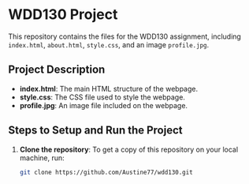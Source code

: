 # WDD130 Project

This repository contains the files for the WDD130 assignment, including `index.html`, `about.html`, `style.css`, and an image `profile.jpg`.

## Project Description

- **index.html**: The main HTML structure of the webpage.
- **style.css**: The CSS file used to style the webpage.
- **profile.jpg**: An image file included on the webpage.

## Steps to Setup and Run the Project

1. **Clone the repository**:
   To get a copy of this repository on your local machine, run:
   ```bash
   git clone https://github.com/Austine77/wdd130.git
